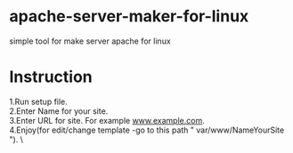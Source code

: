 # apache-server-maker-for-linux 
simple tool for make server apache for linux 

# Instruction
1.Run setup file.\
2.Enter Name for your site.\
3.Enter URL for site. For example www.example.com. \
4.Enjoy(for edit/change template -go to this path " var/www/NameYourSite "). \
